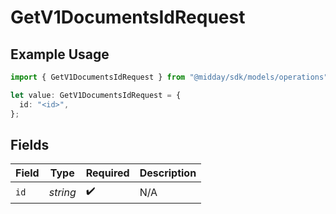 # GetV1DocumentsIdRequest

## Example Usage

```typescript
import { GetV1DocumentsIdRequest } from "@midday/sdk/models/operations";

let value: GetV1DocumentsIdRequest = {
  id: "<id>",
};
```

## Fields

| Field              | Type               | Required           | Description        |
| ------------------ | ------------------ | ------------------ | ------------------ |
| `id`               | *string*           | :heavy_check_mark: | N/A                |